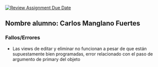 [![Review Assignment Due Date](https://classroom.github.com/assets/deadline-readme-button-22041afd0340ce965d47ae6ef1cefeee28c7c493a6346c4f15d667ab976d596c.svg)](https://classroom.github.com/a/wQY30Gwa)

## Nombre alumno: Carlos Manglano Fuertes

### Fallos/Errores
- Las views de editar y eliminar no funcionan a pesar de que están supuestamente bien programadas, error relacionado con el paso de argumento de primary del objeto